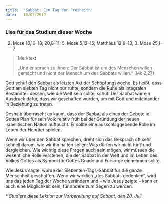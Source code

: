 ```yaml
---
title:  "Sabbat: Ein Tag der Freiheitn"
date:   13/07/2019
---
```


### Lies für das Studium dieser Woche
2. Mose 16,16–18; 20,8–11; 5. Mose 5,12–15; Matthäus 12,9–13; 3. Mose 25,1–7

> <p>Merktext<p>
> „Und er sprach zu ihnen: Der Sabbat ist um des Menschen willen gemacht und nicht der Mensch um des Sabbats willen.“ (Mk 2,27)

Gott schuf den Sabbat als letzten Akt der Schöpfungswoche. Es heißt, dass Gott am siebten Tag nicht nur ruhte, sondern die Ruhe als integralen Bestandteil dessen, wie die Welt sein sollte, schuf. Der Sabbat war ein Ausdruck dafür, dass wir geschaffen wurden, um mit Gott und miteinander in Beziehung zu treten.

Deshalb überrascht es kaum, dass der Sabbat als eines der Gebote in Gottes Plan für sein Volk relativ früh bei der Gründung der neuen israelitischen Nation auftaucht. Er sollte eine ausschlaggebende Rolle im Leben der Hebräer spielen.

Wenn wir über den Sabbat sprechen, dreht sich das Gespräch oft sehr schnell darum, wie wir ihn halten sollen: Was dürfen wir nicht tun? und dergleichen. Wie wichtig diese Fragen auch sein mögen, wir müssen die wesentliche Rolle verstehen, die der Sabbat in der Welt und im Leben des Volkes Gottes als Symbol für Gottes Gnade und Fürsorge einnehmen sollte.

Wie Jesus sagte, wurde der Siebenten-Tags-Sabbat für die ganze Menschheit geschaffen. Wenn wir wirklich „des Sabbats gedenken“, wird uns das jeden Tag der Woche verändern und – wie Jesus zeigte – kann er auch eine Möglichkeit sein, für andere zum Segen zu werden.

_* Studiere diese Lektion zur Vorbereitung auf Sabbat, den 20. Juli._
